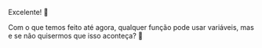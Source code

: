 Excelente! :clap:

Com o que temos feito até agora, qualquer função pode usar variáveis, mas e se não quisermos que isso aconteça? :thinking: